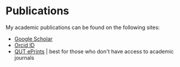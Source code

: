 # Publications

My academic publications can be found on the following sites:

* [Google Scholar](https://scholar.google.com.au/citations?user=lGbeapoAAAAJ&hl=en&oi=sra)
* [Orcid ID](https://orcid.org/0000-0003-4577-4416)
* [QUT ePrints](https://eprints.qut.edu.au/view/person/Limb,_Mark.html) | best for those who don't have access to academic journals 